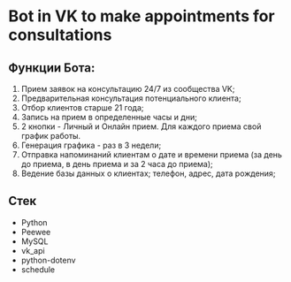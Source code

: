 # Bot in VK to make appointments for consultations

## Функции Бота:

1. Прием заявок на консультацию 24/7 из сообщества VK;
2. Предварительная консультация потенциального клиента;
3. Отбор клиентов старше 21 года;
4. Запись на прием в определенные часы и дни;
5. 2 кнопки - Личный и Онлайн прием. Для каждого приема свой график работы.
6. Генерация графика - раз в 3 недели;
7. Отправка напоминаний клиентам о дате и времени приема (за день до приема, в день приема и за 2 часа до приема);
8. Ведение базы данных о клиентах; телефон, адрес, дата рождения;

## Стек
* Python 
* Peewee
* MySQL
* vk_api
* python-dotenv
* schedule